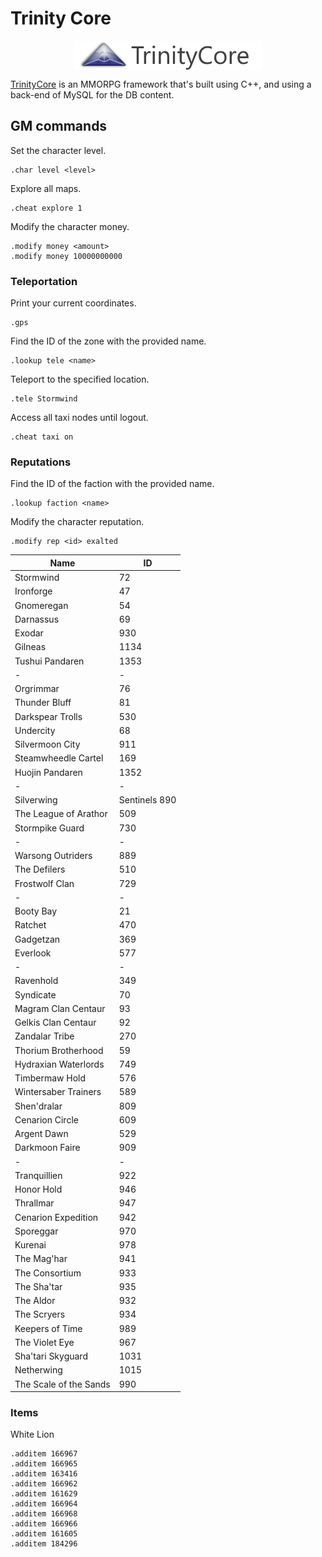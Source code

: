 # Trinity Core

<p align="center"><img align="center" src="trinitycore.png"></p>

[TrinityCore](https://www.trinitycore.org/) is an MMORPG framework that's built using C++, and using a back-end of MySQL for the DB content.

## GM commands

Set the character level.
```
.char level <level>
```

Explore all maps.
```
.cheat explore 1
```

Modify the character money.
```
.modify money <amount>
.modify money 10000000000
```

### Teleportation

Print your current coordinates.
```
.gps
```

Find the ID of the zone with the provided name.
```
.lookup tele <name>
```

Teleport to the specified location.
```
.tele Stormwind
```

Access all taxi nodes until logout.
```
.cheat taxi on
```

### Reputations

Find the ID of the faction with the provided name.
```
.lookup faction <name>
```

Modify the character reputation.
```
.modify rep <id> exalted
```

| Name | ID |
| - | - |
| Stormwind | 72 |
| Ironforge | 47 |
| Gnomeregan | 54 |
| Darnassus | 69 |
| Exodar | 930 |
| Gilneas | 1134 |
| Tushui Pandaren | 1353 |
| - | - |
| Orgrimmar | 76 |
| Thunder Bluff | 81 |
| Darkspear Trolls | 530 |
| Undercity | 68 |
| Silvermoon City | 911 |
| Steamwheedle Cartel | 169 |
| Huojin Pandaren | 1352 |
| - | - |
| Silverwing | Sentinels 890 |
| The League of Arathor | 509 |
| Stormpike Guard | 730 |
| - | - |
| Warsong Outriders | 889 |
| The Defilers | 510 |
| Frostwolf Clan | 729 |
| - | - |
| Booty Bay | 21 |
| Ratchet | 470 |
| Gadgetzan | 369 |
| Everlook | 577 |
| - | - |
| Ravenhold | 349 |
| Syndicate | 70 |
| Magram Clan Centaur | 93 |
| Gelkis Clan Centaur | 92 |
| Zandalar Tribe | 270 |
| Thorium Brotherhood | 59 |
| Hydraxian Waterlords | 749 |
| Timbermaw Hold | 576 |
| Wintersaber Trainers | 589 |
| Shen'dralar | 809 |
| Cenarion Circle | 609 |
| Argent Dawn | 529 |
| Darkmoon Faire | 909 |
| - | - |
| Tranquillien | 922 |
| Honor Hold | 946 |
| Thrallmar | 947 |
| Cenarion Expedition | 942 |
| Sporeggar | 970 |
| Kurenai | 978 |
| The Mag'har | 941 |
| The Consortium | 933 |
| The Sha'tar | 935 |
| The Aldor | 932 |
| The Scryers | 934 |
| Keepers of Time | 989 |
| The Violet Eye | 967 |
| Sha'tari Skyguard | 1031 |
| Netherwing | 1015 |
| The Scale of the Sands | 990 |

### Items

White Lion
```
.additem 166967
.additem 166965
.additem 163416
.additem 166962
.additem 161629
.additem 166964
.additem 166968
.additem 166966
.additem 161605
.additem 184296
```

